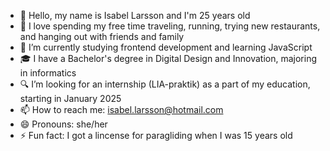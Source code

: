 - 👋 Hello, my name is Isabel Larsson and I'm 25 years old
- 💞 I love spending my free time traveling, running, trying new restaurants, and hanging out with friends and family
- 🌱 I’m currently studying frontend development and learning JavaScript
- 🎓 I have a Bachelor's degree in Digital Design and Innovation, majoring in informatics
- 🔍 I’m looking for an internship (LIA-praktik) as a part of my education, starting in January 2025
- 📫 How to reach me: isabel.larsson@hotmail.com
- 😄 Pronouns: she/her
- ⚡ Fun fact: I got a lincense for paragliding when I was 15 years old
